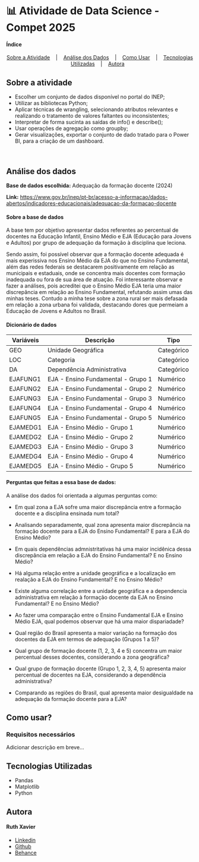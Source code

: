 # 📊 Atividade de Data Science - Compet 2025

#### Índice

<p align="center"> 
    <a href="#sobre-a-atividade">Sobre a Atividade</a> &nbsp;&nbsp; | &nbsp;&nbsp;
    <a href="#análise-dos-dados">Análise dos Dados</a> &nbsp;&nbsp; | &nbsp;&nbsp;
    <a href="#como-usar">Como Usar</a> &nbsp;&nbsp; | &nbsp;&nbsp;
    <a href="#tecnologias-utilizadas">Tecnologias Utilizadas</a> &nbsp;&nbsp; | &nbsp;&nbsp;
    <a href="#autora">Autora</a> &nbsp;&nbsp; 
</p>

## Sobre a atividade

- Escolher um conjunto de dados disponível no portal do INEP; 
- Utilizar as bibliotecas Python;
- Aplicar técnicas de wrangling, selecionando atributos relevantes e realizando o tratamento de valores faltantes ou inconsistentes;
- Interpretar de forma sucinta as saídas de info() e describe(); 
- Usar operações de agregação como groupby;
- Gerar visualizações, exportar o conjunto de dado tratado para o Power BI, para a criação de um dashboard.

<br>

## Análise dos dados 

**Base de dados escolhida:** Adequação da formação docente (2024)

**Link:** https://www.gov.br/inep/pt-br/acesso-a-informacao/dados-abertos/indicadores-educacionais/adequacao-da-formacao-docente

#### Sobre a base de dados

A base tem por objetivo apresentar dados referentes ao percentual de docentes na Educação Infantil, Ensino Médio e EJA (Educação para Jovens e Adultos) por grupo de adequação da formação à disciplina que leciona. 

Sendo assim, foi possível observar que a formação docente adequada é mais experissiva nos Ensino Médio da EJA do que no Ensino Fundamental, além das redes federais se destacarem positivamente em relação as municipais e estaduais, onde se concentra mais docentes com formação inadequada ou fora de sua área de atuação. Foi interessante observar e fazer a análises, pois acreditei que o Ensino Médio EJA teria uma maior discrepância em relação ao Ensino Fundamental, refutando assim umas das minhas teses. Contudo a minha tese sobre a zona rural ser mais defasada em relação a zona urbana foi validada, destacando dores que permeiam a Educação de Jovens e Adultos no Brasil. 

#### Dicionário de dados

| **Variáveis** | **Descrição** | **Tipo** | 
|---------------|---------------| --------------- |
| GEO | Unidade Geográfica | Categórico |
| LOC | Categoria | Categórico | 
| DA | Dependência Administrativa | Categórico | 
| EJAFUNG1 | EJA - Ensino Fundamental - Grupo 1 | Numérico | 
| EJAFUNG2 | EJA - Ensino Fundamental - Grupo 2 | Numérico | 
| EJAFUNG3 | EJA - Ensino Fundamental - Grupo 3 | Numérico | 
| EJAFUNG4 | EJA - Ensino Fundamental - Grupo 4 | Numérico | 
| EJAFUNG5 | EJA - Ensino Fundamental - Grupo 5 | Numérico | 
| EJAMEDG1 | EJA - Ensino Médio - Grupo 1 | Numérico |
| EJAMEDG2 | EJA - Ensino Médio - Grupo 2 | Numérico |
| EJAMEDG3 | EJA - Ensino Médio - Grupo 3 | Numérico |
| EJAMEDG4 | EJA - Ensino Médio - Grupo 4 | Numérico |
| EJAMEDG5 | EJA - Ensino Médio - Grupo 5 | Numérico |


#### Perguntas que feitas a essa base de dados: 

A análise dos dados foi orientada a algumas perguntas como: 

- Em qual zona a EJA sofre uma maior discrepância entre a formação docente e a disciplina ensinada num total?

- Analisando separadamente, qual zona apresenta maior discrepância na formação docente para a EJA do Ensino Fundamental? E para a EJA do Ensino Médio?

- Em quais dependências admnistritativas há uma maior incidênica dessa discrepância em relação a EJA do Ensino Fundamental? E no Ensino Médio? 

- Há alguma relação entre a unidade geográfica e a localização em realação a EJA do Ensino Fundamental?  E no Ensino Médio? 

- Existe alguma correlação entre a unidade geográfica e a dependencia administrativa em relação à formação docente da EJA no Ensino Fundamental? E no Ensino Médio?

- Ao fazer uma comparação entre o Ensino Fundamental EJA e Ensino Médio EJA, qual podemos observar que há uma maior dispariadade?

- Qual região do Brasil apresenta a maior variação na formação dos docentes da EJA em termos de adequação (Grupos 1 a 5)?

- Qual grupo de formação docente (1, 2, 3, 4 e 5) concentra um maior percentual desses docentes, considerando a zona geográfica?

- Qual grupo de formação docente (Grupo 1, 2, 3, 4, 5) apresenta maior percentual de docentes na EJA, considerando a dependência administrativa?

- Comparando as regiões do Brasil, qual apresenta maior desigualdade na adequação da formação docente para a EJA?

## Como usar? 

### Requisitos necessários

Adicionar descrição em breve...

## Tecnologias Utilizadas

- Pandas 
- Matplotlib
- Python

## Autora

#### Ruth Xavier 

- [Linkedin](https://www.linkedin.com/in/ruthxavier/)
- [Github](https://github.com/xavierruth)
- [Behance](https://www.behance.net/xavierruth)
